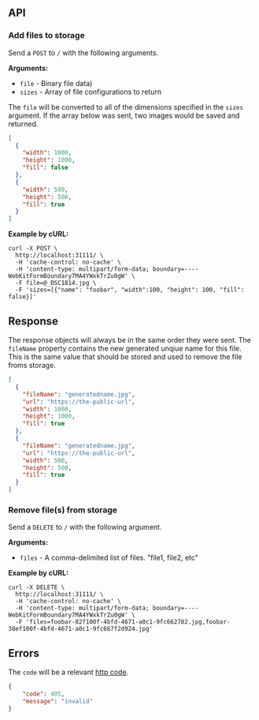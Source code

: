 ## API

### Add files to storage

Send a `POST` to `/` with the following arguments.

**Arguments:**

* `file` - Binary file data)
* `sizes` - Array of file configurations to return

The `file` will be converted to all of the dimensions specified in the `sizes`
argument. If the array below was sent, two images would be saved and returned.

```json
[
  {
    "width": 1000,
    "height": 1000,
    "fill": false
  },
  {
    "width": 500,
    "height": 500,
    "fill": true
  }
]
```

**Example by cURL:**

```shell
curl -X POST \
  http://localhost:31111/ \
  -H 'cache-control: no-cache' \
  -H 'content-type: multipart/form-data; boundary=----WebKitFormBoundary7MA4YWxkTrZu0gW' \
  -F file=@_DSC1814.jpg \
  -F 'sizes=[{"name": "foobar", "width":100, "height": 100, "fill": false}]'
```

## Response

The response objects will always be in the same order they were sent. The
`fileName` property contains the new generated unqiue name for this file. This
is the same value that should be stored and used to remove the file froms
storage.

```json
[
  {
    "fileName": "generatedname.jpg",
    "url": "https://the-public-url",
    "width": 1000,
    "height": 1000,
    "fill": true
  },
  {
    "fileName": "generatedname.jpg",
    "url": "https://the-public-url",
    "width": 500,
    "height": 500,
    "fill": true
  }
]
```
### Remove file(s) from storage

Send a `DELETE` to `/` with the following argument.

**Arguments:**

* `files` - A comma-delimited list of files. "file1, file2, etc"

**Example by cURL:**

```shell
curl -X DELETE \
  http://localhost:31111/ \
  -H 'cache-control: no-cache' \
  -H 'content-type: multipart/form-data; boundary=----WebKitFormBoundary7MA4YWxkTrZu0gW' \
  -F 'files=foobar-82f100f-4bfd-4671-a0c1-9fc662782.jpg,foobar-38ef100f-4bfd-4671-a0c1-9fc667f2d924.jpg'
```


## Errors

The `code` will be a relevant [http code](https://golang.org/pkg/net/http/#pkg-constants).

```json
{
    "code": 405,
    "message": "invalid"
}
```
